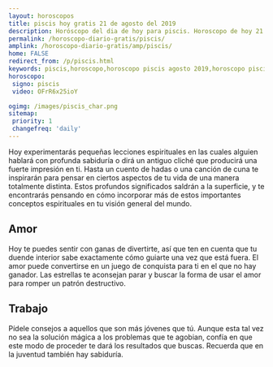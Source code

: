 ```yaml
---
layout: horoscopos
title: piscis hoy gratis 21 de agosto del 2019 
description: Horóscopo del dia de hoy para piscis. Horoscopo de hoy 21 de agosto del 2019. Las predicciones de amor, trabajo, vida personal gratis.
permalink: /horoscopo-diario-gratis/piscis/
amplink: /horoscopo-diario-gratis/amp/piscis/
home: FALSE
redirect_from: /p/piscis.html
keywords: piscis,horoscopo,horoscopo piscis agosto 2019,horoscopo piscis hoy,tarot piscis agosto 2019,horoscopo piscis,tarot piscis hoy,horoscopo de hoy,horoscopo diario,tarot del amor,horoscopo de hoy piscis,horoscopo diario del tarot, Horoscopo de hoy piscis 21 de agosto del 2019,horóscopo del día,signos zodiacales 2019, el horoscopo de hoy
horoscopo:
 signo: piscis
 video: OFrR6x25ioY

ogimg: /images/piscis_char.png
sitemap:
 priority: 1
 changefreq: 'daily'
---
```



Hoy experimentarás pequeñas lecciones espirituales en las cuales alguien hablará con profunda sabiduría o dirá un antiguo cliché que producirá una fuerte impresión en ti. Hasta un cuento de hadas o una canción de cuna te inspirarán para pensar en ciertos aspectos de tu vida de una manera totalmente distinta. Estos profundos significados saldrán a la superficie, y te encontrarás pensando en cómo incorporar más de estos importantes conceptos espirituales en tu visión general del mundo.

## Amor

Hoy te puedes sentir con ganas de divertirte, así que ten en cuenta que tu duende interior sabe exactamente cómo guiarte una vez que está fuera. El amor puede convertirse en un juego de conquista para ti en el que no hay ganador. Las estrellas te aconsejan parar y buscar la forma de usar el amor para romper un patrón destructivo.

## Trabajo

Pídele consejos a aquellos que son más jóvenes que tú. Aunque esta tal vez no sea la solución mágica a los problemas que te agobian, confía en que este modo de proceder te dará los resultados que buscas. Recuerda que en la juventud también hay sabiduría.